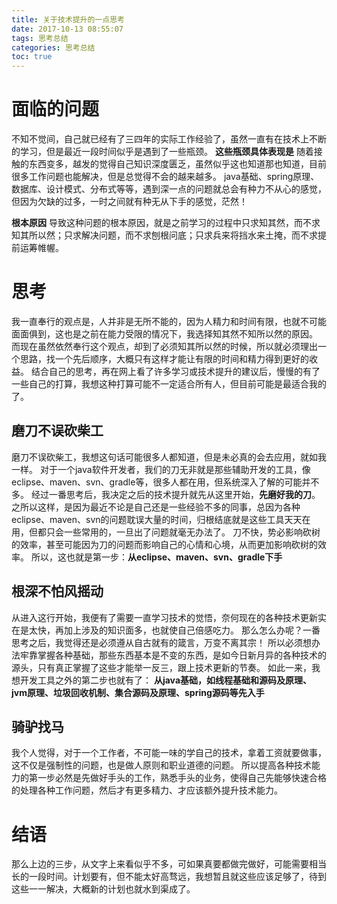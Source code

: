 ```yaml
---
title: 关于技术提升的一点思考
date: 2017-10-13 08:55:07
tags: 思考总结
categories: 思考总结
toc: true
---
```

# 面临的问题
不知不觉间，自己就已经有了三四年的实际工作经验了，虽然一直有在技术上不断的学习，但是最近一段时间似乎是遇到了一些瓶颈。
**这些瓶颈具体表现是**
随着接触的东西变多，越发的觉得自己知识深度匮乏，虽然似乎这也知道那也知道，目前很多工作问题也能解决，但是总觉得不会的越来越多。
java基础、spring原理、数据库、设计模式、分布式等等，遇到深一点的问题就总会有种力不从心的感觉，但因为欠缺的过多，一时之间就有种无从下手的感觉，茫然！
<!--more-->
**根本原因**
导致这种问题的根本原因，就是之前学习的过程中只求知其然，而不求知其所以然；只求解决问题，而不求刨根问底；只求兵来将挡水来土掩，而不求提前运筹帷幄。

# 思考
我一直奉行的观点是，人并非是无所不能的，因为人精力和时间有限，也就不可能面面俱到，这也是之前在能力受限的情况下，我选择知其然不知所以然的原因。
而现在虽然依然奉行这个观点，却到了必须知其所以然的时候，所以就必须理出一个思路，找一个先后顺序，大概只有这样才能让有限的时间和精力得到更好的收益。
结合自己的思考，再在网上看了许多学习或技术提升的建议后，慢慢的有了一些自己的打算，我想这种打算可能不一定适合所有人，但目前可能是最适合我的了。

## 磨刀不误砍柴工
磨刀不误砍柴工，我想这句话可能很多人都知道，但是未必真的会去应用，就如我一样。
对于一个java软件开发者，我们的刀无非就是那些辅助开发的工具，像eclipse、maven、svn、gradle等，很多人都在用，但系统深入了解的可能并不多。
经过一番思考后，我决定之后的技术提升就先从这里开始，**先磨好我的刀**。
之所以这样，是因为最近不论是自己还是一些经验不多的同事，总因为各种eclipse、maven、svn的问题耽误大量的时间，归根结底就是这些工具天天在用，但都只会一些常用的，一旦出了问题就毫无办法了。
刀不快，势必影响砍树的效率，甚至可能因为刀的问题而影响自己的心情和心境，从而更加影响砍树的效率。
所以，这也就是第一步：**从eclipse、maven、svn、gradle下手**

## 根深不怕风摇动
从进入这行开始，我便有了需要一直学习技术的觉悟，奈何现在的各种技术更新实在是太快，再加上涉及的知识面多，也就使自己倍感吃力。
那么怎么办呢？一番思考之后，我觉得还是必须遵从自古就有的箴言，万变不离其宗！
所以必须想办法牢靠掌握各种基础，那些东西基本是不变的东西，是如今日新月异的各种技术的源头，只有真正掌握了这些才能举一反三，跟上技术更新的节奏。
如此一来，我想开发工具之外的第二步也就有了：
**从java基础，如线程基础和源码及原理、jvm原理、垃圾回收机制、集合源码及原理、spring源码等先入手**

## 骑驴找马
我个人觉得，对于一个工作者，不可能一味的学自己的技术，拿着工资就要做事，这不仅是强制性的问题，也是做人原则和职业道德的问题。
所以提高各种技术能力的第一步必然是先做好手头的工作，熟悉手头的业务，使得自己先能够快速合格的处理各种工作问题，然后才有更多精力、才应该额外提升技术能力。

# 结语
那么上边的三步，从文字上来看似乎不多，可如果真要都做完做好，可能需要相当长的一段时间。计划要有，但不能太好高骛远，我想暂且就这些应该足够了，待到这些一一解决，大概新的计划也就水到渠成了。